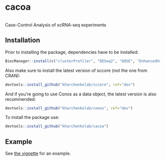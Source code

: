 # cacoa

<!-- badges: start -->
[![<kharchenkolab>](https://circleci.com/gh/kharchenkolab/cacoa.svg?style=svg)](https://app.circleci.com/pipelines/github/kharchenkolab/cacoa)
<!-- badges: end -->

Case-Control Analysis of scRNA-seq experiments

## Installation

Prior to installing the package, dependencies have to be installed:

```r
BiocManager::install(c("clusterProfiler", "DESeq2", "DOSE", "EnhancedVolcano", "enrichplot", "fabia", "GOfuncR", "Rgraphviz"))
```

Also make sure to install the latest version of sccore (not the one from CRAN):

``` r
devtools::install_github("kharchenkolab/sccore", ref="dev")
```

And if you're going to use Conos as a data object, the latest version is also recommended:

``` r
devtools::install_github("kharchenkolab/conos", ref="dev")
```

To install the package use:

``` r
devtools::install_github("kharchenkolab/cacoa")
```

## Example

See [the vignette](http://pklab.med.harvard.edu/viktor/cacoa/ep.html) for an example.
